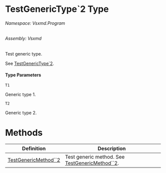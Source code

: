 <a name='T-Vsxmd-Program-TestGenericType`2'></a>
# TestGenericType\`2 Type

###### Namespace:  Vsxmd.Program

###### Assembly:  Vsxmd

Test generic type.

See [TestGenericType\`2](#).

#### Type Parameters

`T1`  

Generic type 1.

`T2`  

Generic type 2.

# Methods

| Definition | Description |
|-|-|
| [TestGenericMethod\`\`2](Methods/TestGenericMethod``2.md) | Test generic method.  See [TestGenericMethod\`\`2](./Methods/TestGenericMethod``2.md). |
